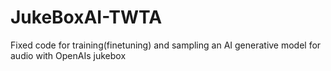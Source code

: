 # JukeBoxAI-TWTA
Fixed code for training(finetuning) and sampling an AI generative model for audio with OpenAIs jukebox
